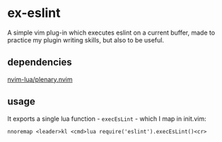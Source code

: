 # ex-eslint

A simple vim plug-in which executes eslint on a current buffer, made to practice my plugin writing skills, but also to be useful.

## dependencies

[nvim-lua/plenary.nvim](https://github.com/nvim-lua/plenary.nvim)

## usage

It exports a single lua function - `execEsLint` - which I map in init.vim:

```
nnoremap <leader>kl <cmd>lua require('eslint').execEsLint()<cr>
```
